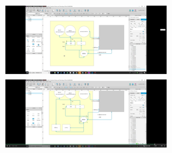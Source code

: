 







![1558343414254](assets/1558343414254.png) 









![1558343874712](assets/1558343874712.png)









